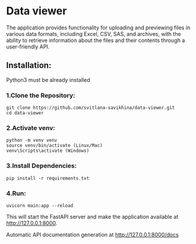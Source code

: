 # Data viewer
The application provides functionality for uploading and previewing files in various data formats, including Excel, CSV, SAS, and archives, with the ability to retrieve information about the files and their contents through a user-friendly API.
##  Installation:
Python3 must be already installed

### 1.Clone the Repository:
```shell
git clone https://github.com/svitlana-savikhina/data-viewer.git
cd data-viewer
```
### 2.Activate venv:
```shell
python -m venv venv
source venv/bin/activate (Linux/Mac)
venv\Scripts\activate (Windows)
```
### 3.Install Dependencies:
```shell
pip install -r requirements.txt
```

### 4.Run:
```shell
uvicorn main:app --reload
```
This will start the FastAPI server and make the application available at http://127.0.0.1:8000.

Automatic API documentation generation at http://127.0.0.1:8000/docs